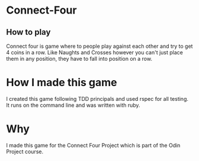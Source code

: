 # Connect-Four
## How to play
Connect four is game where to people play against each other and try to get 4 coins in a row. Like Naughts and Crosses
however you can't just place them in any position, they have to fall into position on a row. 

# How I made this game
I created this game following TDD principals and used rspec for all testing. It runs on the command line and was written with ruby.

# Why
I made this game for the Connect Four Project which is part of the Odin Project course.
